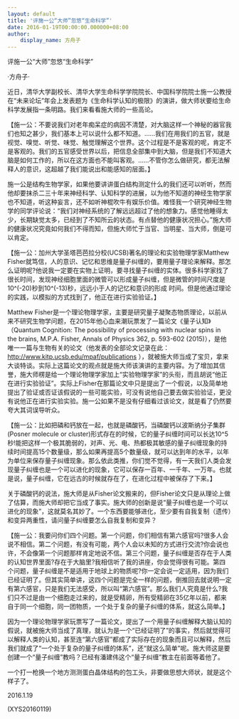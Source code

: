 ```yaml
---
layout: default
title: '评施一公“大师”忽悠“生命科学”'
date: 2016-01-19T00:00:00.000000+08:00
author:
    display_name: 方舟子
---
```


评施一公“大师”忽悠“生命科学”

·方舟子·

近日，清华大学副校长、清华大学生命科学学院院长、中国科学院院士施一公教授在“未来论坛”年会上发表题为《生命科学认知的极限》的演讲，做大师状要给生命科学发展指一条明路。我们来看看施大师的一些高论。

【施一公：不要说我们对老年痴呆症的病因不清楚，对大脑这样一个神秘的器官我们也知之甚少，我们基本上可以说什么都不知道。……我们在用我们的五官，就是视觉、嗅觉、听觉、味觉、触觉理解这个世界。这个过程是不是客观的呢，肯定不是客观的。我们的五官感受世界以后，把信息全部集中到大脑，但是我们不知道大脑是如何工作的，所以在这方面也不能叫客观。……不管你怎么做研究，都无法解释人的意识，这超越了我们能说出和能感知的层面。】

施一公是结构生物学家，如果他要讲讲蛋白结构测定什么的我们还可以听听，然而他却要抹杀二三十年来神经科学、认知科学的进展，以为他不知道的神经生物学家也不知道，听这种妄言，还不如听神棍吹牛有娱乐价值。难怪我一个研究神经生物学的同学评论说：“我们对神经系统的了解远远超过了他的想象力。感觉他睡得太少，长期缺觉太多，已经到了不知所云的状态。有点替他的健康状况担心。”施大师的健康状况究竟如何我们不得而知，但施大师忙于当官、当明星、当大师，倒是可以肯定。

【施一公：加州大学圣塔芭芭拉分校(UCSB)著名的理论和实验物理学家Matthew Fisher就笃信，人的意识、记忆和思维是量子纠缠的，要用量子理论来解释。那怎么证明呢?他说我一定要在实物上证明，要寻找量子纠缠的实体。很多科学家找了很长时间，发现神经细胞里面的微管可以形成量子纠缠，但是微管的时间尺度是10^(-20)秒到10^(-13)秒，远远小于人的记忆和意识的形成 时间。但是他通过理论的实践，以模拟的方式找到了，他正在进行实验验证。】

Matthew Fisher是一个理论物理学家，主要是研究量子凝聚态物质理论，以前从来不研究生物学问题，在2015年他心血来潮玩票发了一篇论文《量子认知》（Quantum Cognition: The possibility of processing with nuclear spins in the brains, M.P.A. Fisher, Annals of Physics 362, p. 593-602 (2015)），是他唯一一篇与生物有关的论文（他发表的全部论文记录在此：http://www.kitp.ucsb.edu/mpaf/publications ），就被施大师当成了宝贝，拿来大谈特谈。实际上这篇论文的观点就是施大师该演讲的主要内容。为了增加其信誉，施大师楞是给一个理论物理学家加上“实验物理学家”的头衔，而且胡说“他正在进行实验验证”。实际上Fisher在那篇论文中只是提出了一个假说，以及简单地提出了验证或否证该假说的一些可能实验，可没有说他自己要去做实验验证，更没有说他正在进行实验实验。施一公如果不是没有仔细看过该论文，就是看了仍然要夸大其词误导听众。

【施一公：比如把磷和钙放在一起，也就是磷酸钙，当磷酸钙以波斯纳分子集群(Posner molecule or cluster)形式存在的时候，它的量子纠缠时间可以长达10^5秒!能把这样一个极其脆弱的，对声、光、电、热都极其敏感的量子纠缠现象的持续时间提高15个数量级，那么如果再提高5个数量级，就可以达到年的水平，以年为单位来保存量子纠缠现象。那么依此类推，你们觉不觉得，有一天我们人类会发现量子纠缠也是一个可以进化的现象，它可以保存一百年、一千年、一万年。也就是说，量子纠缠，它在远古的时候就存在了，在进化过程中被保存了下来。】

关于磷酸钙的说法，施大师是从Fisher论文搬来的，但Fisher论文只是从理论上做了估算，而施大师却把它当成了事实。施大师的创新是说“量子纠缠也是一个可以进化的现象”，这就莫名其妙了。一个东西要能够进化，至少要有自我复制（遗传）和变异两重性，请问量子纠缠要怎么自我复制和变异？

【施一公：我要问你们四个问题。第一个问题，你们相信有第六感官吗?很多人会说不相信。第二个问题，有没有可能，两个人会以未知的方式进行交流?你会说也许，不会像第一个问题那样肯定地说不信。第三个问题，量子纠缠是否存在于人类的认知世界里面?存在于大脑里?我相信听了我的讲座，你会觉得很有可能。第四个问题，量子纠缠是不是适用于地球上的物质呢?你一定会说一定适用，因为我们已经证明了。但其实简单讲，这四个问题是完全一样的问题，倒推回去就说明一定有第六感官，只是我们无法感受，所以叫“第六感官”。那么我们人究竟是什么?我们只不过是由一个细胞走过来的，就是受精卵，所有受精卵在35亿年以前，都来自于同一个细胞，同一团物质，一个处于复杂的量子纠缠的体系，就这么简单。】

因为一个理论物理学家玩票写了一篇论文，提出了一个用量子纠缠解释大脑认知的假说，就被施大师当成了真理，就认为是一个“已经证明了”的事实，然后就觉得可以解释人类的认知，甚至连“第六感官”都成了实际存在的现象而且可以解释，然后我们就成了“一个处于复杂的量子纠缠的体系”，还“就这么简单”呢。施大师这是要创建一个“量子纠缠”教吗？已经有潘建伟这个“量子纠缠”教主在前面等着他了。

一个打一枪换一个地方测测蛋白晶体结构的包工头，非要做思想大师状，就是这个样子了。

2016.1.19

(XYS20160119)

